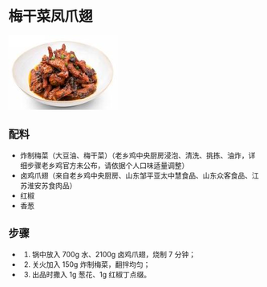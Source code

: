 # 梅干菜凤爪翅

![梅干菜凤爪翅](../images/梅干菜凤爪翅.jpg)


## 配料
- 炸制梅菜（大豆油、梅干菜）（老乡鸡中央厨房浸泡、清洗、挑拣、油炸，详细步骤老乡鸡官方未公布，请依据个人口味适量调整）
- 卤鸡爪翅（来自老乡鸡中央厨房、山东邹平亚太中慧食品、山东众客食品、江苏淮安苏食肉品）
- 红椒
- 香葱

## 步骤
- 1. 锅中放入 700g 水、2100g 卤鸡爪翅，烧制 7 分钟；
- 2. 关火加入 150g 炸制梅菜，翻拌均匀；
- 3. 出品时撒入 1g 葱花、1g 红椒丁点缀。
